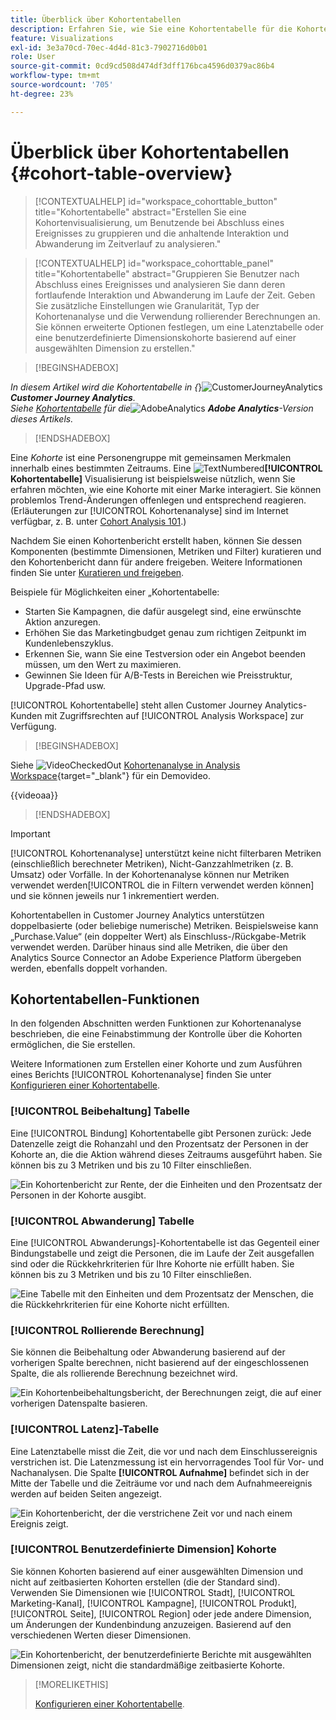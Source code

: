 ```yaml
---
title: Überblick über Kohortentabellen
description: Erfahren Sie, wie Sie eine Kohortentabelle für die Kohortenanalyse in Analysis Workspace verwenden.
feature: Visualizations
exl-id: 3e3a70cd-70ec-4d4d-81c3-7902716d0b01
role: User
source-git-commit: 0cd9cd508d474df3dff176bca4596d0379ac86b4
workflow-type: tm+mt
source-wordcount: '705'
ht-degree: 23%

---
```


# Überblick über Kohortentabellen {#cohort-table-overview}

<!-- markdownlint-disable MD034 -->

>[!CONTEXTUALHELP]
>id="workspace_cohorttable_button"
>title="Kohortentabelle"
>abstract="Erstellen Sie eine Kohortenvisualisierung, um Benutzende bei Abschluss eines Ereignisses zu gruppieren und die anhaltende Interaktion und Abwanderung im Zeitverlauf zu analysieren."

<!-- markdownlint-enable MD034 -->

<!-- markdownlint-disable MD034 -->

>[!CONTEXTUALHELP]
>id="workspace_cohorttable_panel"
>title="Kohortentabelle"
>abstract="Gruppieren Sie Benutzer nach Abschluss eines Ereignisses und analysieren Sie dann deren fortlaufende Interaktion und Abwanderung im Laufe der Zeit. Geben Sie zusätzliche Einstellungen wie Granularität, Typ der Kohortenanalyse und die Verwendung rollierender Berechnungen an. Sie können erweiterte Optionen festlegen, um eine Latenztabelle oder eine benutzerdefinierte Dimensionskohorte basierend auf einer ausgewählten Dimension zu erstellen."

<!-- markdownlint-enable MD034 -->


>[!BEGINSHADEBOX]

_In diesem Artikel wird die Kohortentabelle in {_}![CustomerJourneyAnalytics](/help/assets/icons/CustomerJourneyAnalytics.svg) _**Customer Journey Analytics**._<br/>_Siehe [Kohortentabelle](https://experienceleague.adobe.com/en/docs/analytics/analyze/analysis-workspace/visualizations/cohort-table/cohort-analysis) für die_![AdobeAnalytics](/help/assets/icons/AdobeAnalytics.svg) _**Adobe Analytics**-Version dieses Artikels._

>[!ENDSHADEBOX]


Eine *Kohorte* ist eine Personengruppe mit gemeinsamen Merkmalen innerhalb eines bestimmten Zeitraums. Eine ![TextNumbered](/help/assets/icons/TextNumbered.svg)**[!UICONTROL Kohortentabelle]** Visualisierung ist beispielsweise nützlich, wenn Sie erfahren möchten, wie eine Kohorte mit einer Marke interagiert. Sie können problemlos Trend-Änderungen offenlegen und entsprechend reagieren. (Erläuterungen zur [!UICONTROL Kohortenanalyse] sind im Internet verfügbar, z. B. unter [Cohort Analysis 101](https://de.wikipedia.org/wiki/Cohort_analysis).)

Nachdem Sie einen Kohortenbericht erstellt haben, können Sie dessen Komponenten (bestimmte Dimensionen, Metriken und Filter) kuratieren und den Kohortenbericht dann für andere freigeben. Weitere Informationen finden Sie unter [Kuratieren und freigeben](/help/analysis-workspace/curate-share/curate.md).

Beispiele für Möglichkeiten einer „Kohortentabelle:

* Starten Sie Kampagnen, die dafür ausgelegt sind, eine erwünschte Aktion anzuregen.
* Erhöhen Sie das Marketingbudget genau zum richtigen Zeitpunkt im Kundenlebenszyklus.
* Erkennen Sie, wann Sie eine Testversion oder ein Angebot beenden müssen, um den Wert zu maximieren.
* Gewinnen Sie Ideen für A/B-Tests in Bereichen wie Preisstruktur, Upgrade-Pfad usw.

[!UICONTROL Kohortentabelle] steht allen Customer Journey Analytics-Kunden mit Zugriffsrechten auf [!UICONTROL Analysis Workspace] zur Verfügung.


>[!BEGINSHADEBOX]

Siehe ![VideoCheckedOut](/help/assets/icons/VideoCheckedOut.svg) [Kohortenanalyse in Analysis Workspace](https://video.tv.adobe.com/v/23990/?quality=12&learn=on){target="_blank"} für ein Demovideo.

{{videoaa}}

>[!ENDSHADEBOX]


>[!IMPORTANT]
>
>[!UICONTROL Kohortenanalyse] unterstützt keine nicht filterbaren Metriken (einschließlich berechneter Metriken), Nicht-Ganzzahlmetriken (z. B. Umsatz) oder Vorfälle. In der Kohortenanalyse können nur Metriken verwendet werden[!UICONTROL  die in Filtern verwendet werden können] und sie können jeweils nur 1 inkrementiert werden.

Kohortentabellen in Customer Journey Analytics unterstützen doppelbasierte (oder beliebige numerische) Metriken. Beispielsweise kann „Purchase.Value“ (ein doppelter Wert) als Einschluss-/Rückgabe-Metrik verwendet werden. Darüber hinaus sind alle Metriken, die über den Analytics Source Connector an Adobe Experience Platform übergeben werden, ebenfalls doppelt vorhanden.

## Kohortentabellen-Funktionen

In den folgenden Abschnitten werden Funktionen zur Kohortenanalyse beschrieben, die eine Feinabstimmung der Kontrolle über die Kohorten ermöglichen, die Sie erstellen.

Weitere Informationen zum Erstellen einer Kohorte und zum Ausführen eines Berichts [!UICONTROL Kohortenanalyse] finden Sie unter [Konfigurieren einer Kohortentabelle](/help/analysis-workspace/visualizations/cohort-table/t-cohort.md).

### [!UICONTROL Beibehaltung] Tabelle

Eine [!UICONTROL Bindung] Kohortentabelle gibt Personen zurück: Jede Datenzelle zeigt die Rohanzahl und den Prozentsatz der Personen in der Kohorte an, die die Aktion während dieses Zeitraums ausgeführt haben. Sie können bis zu 3 Metriken und bis zu 10 Filter einschließen.

![Ein Kohortenbericht zur Rente, der die Einheiten und den Prozentsatz der Personen in der Kohorte ausgibt.](assets/retention-report.png)

### [!UICONTROL Abwanderung] Tabelle

Eine [!UICONTROL Abwanderungs]-Kohortentabelle ist das Gegenteil einer Bindungstabelle und zeigt die Personen, die im Laufe der Zeit ausgefallen sind oder die Rückkehrkriterien für Ihre Kohorte nie erfüllt haben. Sie können bis zu 3 Metriken und bis zu 10 Filter einschließen.

![Eine Tabelle mit den Einheiten und dem Prozentsatz der Menschen, die die Rückkehrkriterien für eine Kohorte nicht erfüllten.](assets/churn-report.png)

### [!UICONTROL Rollierende Berechnung]

Sie können die Beibehaltung oder Abwanderung basierend auf der vorherigen Spalte berechnen, nicht basierend auf der eingeschlossenen Spalte, die als rollierende Berechnung bezeichnet wird.

![Ein Kohortenbeibehaltungsbericht, der Berechnungen zeigt, die auf einer vorherigen Datenspalte basieren.](assets/retention-report-rolling.png)

### [!UICONTROL Latenz]-Tabelle

Eine Latenztabelle misst die Zeit, die vor und nach dem Einschlussereignis verstrichen ist. Die Latenzmessung ist ein hervorragendes Tool für Vor- und Nachanalysen. Die Spalte **[!UICONTROL Aufnahme]** befindet sich in der Mitte der Tabelle und die Zeiträume vor und nach dem Aufnahmeereignis werden auf beiden Seiten angezeigt.

![Ein Kohortenbericht, der die verstrichene Zeit vor und nach einem Ereignis zeigt.](assets/retention-report-latency.png)

### [!UICONTROL Benutzerdefinierte Dimension] Kohorte

Sie können Kohorten basierend auf einer ausgewählten Dimension und nicht auf zeitbasierten Kohorten erstellen (die der Standard sind). Verwenden Sie Dimensionen wie [!UICONTROL Stadt], [!UICONTROL Marketing-Kanal], [!UICONTROL Kampagne], [!UICONTROL Produkt], [!UICONTROL Seite], [!UICONTROL Region] oder jede andere Dimension, um Änderungen der Kundenbindung anzuzeigen. Basierend auf den verschiedenen Werten dieser Dimensionen.

![Ein Kohortenbericht, der benutzerdefinierte Berichte mit ausgewählten Dimensionen zeigt, nicht die standardmäßige zeitbasierte Kohorte.](assets/retention-dimensions.png)

>[!MORELIKETHIS]
>
>[Konfigurieren einer Kohortentabelle](/help/analysis-workspace/visualizations/cohort-table/t-cohort.md).
>

